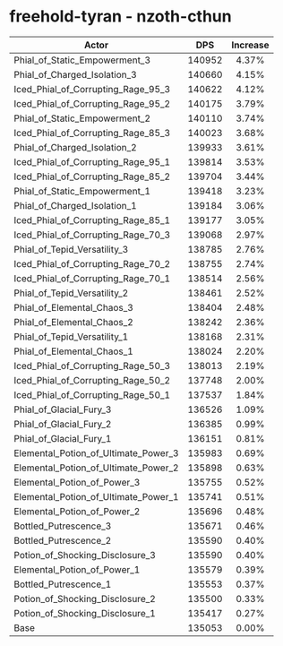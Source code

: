 # freehold-tyran - nzoth-cthun
| Actor | DPS | Increase |
|---|:---:|:---:|
|Phial_of_Static_Empowerment_3|140952|4.37%|
|Phial_of_Charged_Isolation_3|140660|4.15%|
|Iced_Phial_of_Corrupting_Rage_95_3|140622|4.12%|
|Iced_Phial_of_Corrupting_Rage_95_2|140175|3.79%|
|Phial_of_Static_Empowerment_2|140110|3.74%|
|Iced_Phial_of_Corrupting_Rage_85_3|140023|3.68%|
|Phial_of_Charged_Isolation_2|139933|3.61%|
|Iced_Phial_of_Corrupting_Rage_95_1|139814|3.53%|
|Iced_Phial_of_Corrupting_Rage_85_2|139704|3.44%|
|Phial_of_Static_Empowerment_1|139418|3.23%|
|Phial_of_Charged_Isolation_1|139184|3.06%|
|Iced_Phial_of_Corrupting_Rage_85_1|139177|3.05%|
|Iced_Phial_of_Corrupting_Rage_70_3|139068|2.97%|
|Phial_of_Tepid_Versatility_3|138785|2.76%|
|Iced_Phial_of_Corrupting_Rage_70_2|138755|2.74%|
|Iced_Phial_of_Corrupting_Rage_70_1|138514|2.56%|
|Phial_of_Tepid_Versatility_2|138461|2.52%|
|Phial_of_Elemental_Chaos_3|138404|2.48%|
|Phial_of_Elemental_Chaos_2|138242|2.36%|
|Phial_of_Tepid_Versatility_1|138168|2.31%|
|Phial_of_Elemental_Chaos_1|138024|2.20%|
|Iced_Phial_of_Corrupting_Rage_50_3|138013|2.19%|
|Iced_Phial_of_Corrupting_Rage_50_2|137748|2.00%|
|Iced_Phial_of_Corrupting_Rage_50_1|137537|1.84%|
|Phial_of_Glacial_Fury_3|136526|1.09%|
|Phial_of_Glacial_Fury_2|136385|0.99%|
|Phial_of_Glacial_Fury_1|136151|0.81%|
|Elemental_Potion_of_Ultimate_Power_3|135983|0.69%|
|Elemental_Potion_of_Ultimate_Power_2|135898|0.63%|
|Elemental_Potion_of_Power_3|135755|0.52%|
|Elemental_Potion_of_Ultimate_Power_1|135741|0.51%|
|Elemental_Potion_of_Power_2|135696|0.48%|
|Bottled_Putrescence_3|135671|0.46%|
|Bottled_Putrescence_2|135590|0.40%|
|Potion_of_Shocking_Disclosure_3|135590|0.40%|
|Elemental_Potion_of_Power_1|135579|0.39%|
|Bottled_Putrescence_1|135553|0.37%|
|Potion_of_Shocking_Disclosure_2|135500|0.33%|
|Potion_of_Shocking_Disclosure_1|135417|0.27%|
|Base|135053|0.00%|
